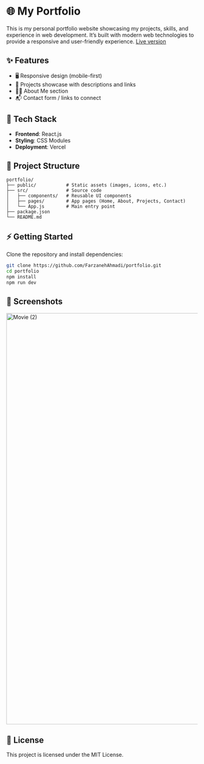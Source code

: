 # 🌐 My Portfolio

This is my personal portfolio website showcasing my projects, skills, and experience in web development. It’s built with modern web technologies to provide a responsive and user-friendly experience.
[Live version](https://portfolio-farzaneh.vercel.app/)
## ✨ Features

- 🖥️ Responsive design (mobile-first)
- 📂 Projects showcase with descriptions and links
- 🧑‍💻 About Me section
- 📬 Contact form / links to connect

## 🚀 Tech Stack

- **Frontend**: React.js
- **Styling**: CSS Modules 
- **Deployment**: Vercel

## 📂 Project Structure

```
portfolio/
├── public/           # Static assets (images, icons, etc.)
├── src/              # Source code
│   ├── components/   # Reusable UI components
│   ├── pages/        # App pages (Home, About, Projects, Contact)
│   └── App.js        # Main entry point
├── package.json
└── README.md
```

## ⚡ Getting Started

Clone the repository and install dependencies:

```bash
git clone https://github.com/FarzanehAhmadi/portfolio.git
cd portfolio
npm install
npm run dev
```


## 📸 Screenshots

<img width="1920" height="1080" alt="Movie (2)" src="https://github.com/user-attachments/assets/fc28da48-84c2-450f-96e3-bca467598cdc" />




## 📜 License

This project is licensed under the MIT License.

